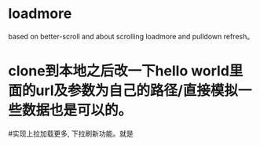 ﻿# loadmore
based on better-scroll and  about scrolling loadmore  and pulldown refresh。
# clone到本地之后改一下hello world里面的url及参数为自己的路径/直接模拟一些数据也是可以的。
#实现上拉加载更多, 下拉刷新功能。就是
